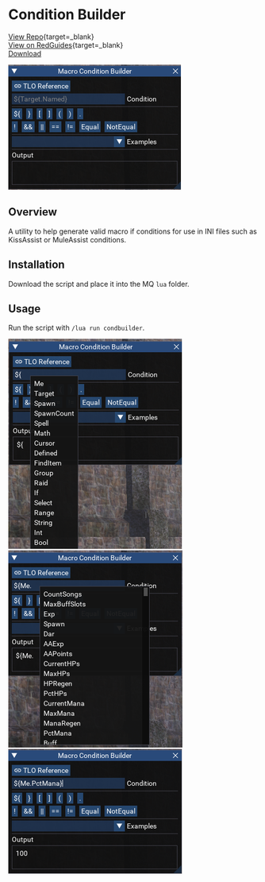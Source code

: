 # Condition Builder

[View Repo](https://github.com/aquietone/condition-builder){target=_blank}  
[View on RedGuides](https://www.redguides.com/community/resources/macro-condition-builder.2652/){target=_blank}  
[Download](https://github.com/aquietone/condition-builder/-/archive/main/condition-builder-main.zip)  

![](../images/condbuilder/condbuilder.png)

## Overview

A utility to help generate valid macro if conditions for use in INI files such as KissAssist or MuleAssist conditions.

## Installation

Download the script and place it into the MQ `lua` folder.

## Usage

Run the script with `/lua run condbuilder`.

![](../images/condbuilder/condbuilder_tlos.png) ![](../images/condbuilder/condbuilder_members.png) ![](../images/condbuilder/condbuilder_parsed.png)
